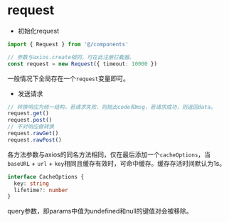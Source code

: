# request

- 初始化request

```typescript
import { Request } from '@/components'

// 参数与axios.create相同，可在此注册拦截器。
const request = new Request({ timeout: 10000 })
```

一般情况下全局存在一个`request`变量即可。

- 发送请求

```typescript
// 转换响应为统一结构，若请求失败，则抛出code和msg，若请求成功，则返回data。
request.get()
request.post()
// 不对响应做转换
request.rawGet()
request.rawPost()
```

各方法参数与axios的同名方法相同，仅在最后添加一个`cacheOptions`，当`baseURL` + `url` + `key`相同且缓存有效时，可命中缓存。缓存存活时间默认为1s。

```typescript
interface CacheOptions {
  key: string
  lifetime?: number
}
```

query参数，即params中值为undefined和null的键值对会被移除。
